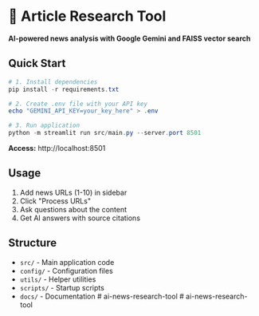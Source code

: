 # 🔬 Article Research Tool

**AI-powered news analysis with Google Gemini and FAISS vector search**

## Quick Start
```powershell
# 1. Install dependencies
pip install -r requirements.txt

# 2. Create .env file with your API key
echo "GEMINI_API_KEY=your_key_here" > .env

# 3. Run application
python -m streamlit run src/main.py --server.port 8501
```

**Access:** http://localhost:8501

## Usage
1. Add news URLs (1-10) in sidebar
2. Click "Process URLs" 
3. Ask questions about the content
4. Get AI answers with source citations

## Structure
- `src/` - Main application code
- `config/` - Configuration files
- `utils/` - Helper utilities
- `scripts/` - Startup scripts
- `docs/` - Documentation
#   a i - n e w s - r e s e a r c h - t o o l  
 # ai-news-research-tool
